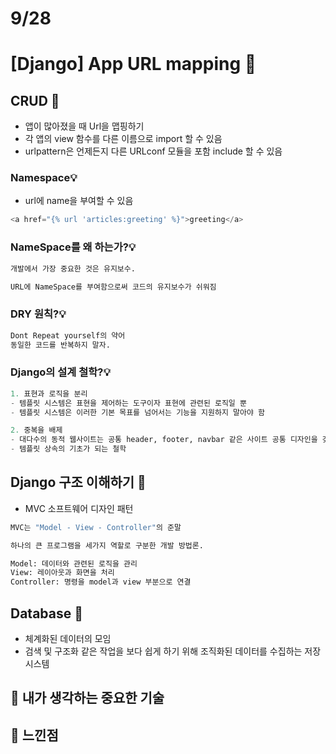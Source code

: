 # 9/28

# [Django] App URL mapping 📝

## **CRUD** 💭

- 앱이 많아졌을 때 Url을 맵핑하기
- 각 앱의 view 함수를 다른 이름으로 import 할 수 있음
- urlpattern은 언제든지 다른 URLconf 모듈을 포함 include 할 수 있음

### Namespace💡

- url에 name을 부여할 수 있음

```py
<a href="{% url 'articles:greeting' %}">greeting</a>
```

### NameSpace를 왜 하는가?💡

```py
개발에서 가장 중요한 것은 유지보수.

URL에 NameSpace를 부여함으로써 코드의 유지보수가 쉬워짐
```

### DRY 원칙?💡

```py
Dont Repeat yourself의 약어
동일한 코드를 반복하지 말자.
```

### Django의 설계 철학?💡

```py
1. 표현과 로직을 분리
- 템플릿 시스템은 표현을 제어하는 도구이자 표현에 관련된 로직일 뿐
- 템플릿 시스템은 이러한 기본 목표를 넘어서는 기능을 지원하지 말아야 함

2. 중복을 배제
- 대다수의 동적 웹사이트는 공통 header, footer, navbar 같은 사이트 공통 디자인을 갖음
- 템플릿 상속의 기초가 되는 철학
```

## **Django 구조 이해하기** 💭

- MVC 소프트웨어 디자인 패턴

```py
MVC는 "Model - View - Controller"의 준말

하나의 큰 프로그램을 세가지 역할로 구분한 개발 방법론.

Model: 데이터와 관련된 로직을 관리
View: 레이아웃과 화면을 처리
Controller: 명령을 model과 view 부분으로 연결
```

## **Database** 💭

- 체계화된 데이터의 모임
- 검색 및 구조화 같은 작업을 보다 쉽게 하기 위해 조직화된 데이터를 수집하는 저장 시스템


## 🔎 내가 생각하는 중요한 기술


## 💎 느낀점

